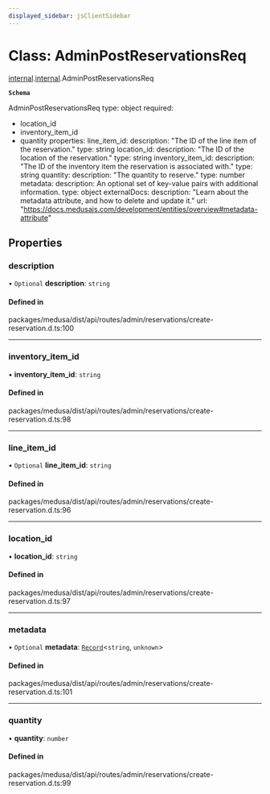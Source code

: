 ```yaml
---
displayed_sidebar: jsClientSidebar
---
```


# Class: AdminPostReservationsReq

[internal](../modules/internal-8.md).[internal](../modules/internal-8.internal.md).AdminPostReservationsReq

**`Schema`**

AdminPostReservationsReq
type: object
required:
  - location_id
  - inventory_item_id
  - quantity
properties:
  line_item_id:
    description: "The ID of the line item of the reservation."
    type: string
  location_id:
    description: "The ID of the location of the reservation."
    type: string
  inventory_item_id:
    description: "The ID of the inventory item the reservation is associated with."
    type: string
  quantity:
    description: "The quantity to reserve."
    type: number
  metadata:
    description: An optional set of key-value pairs with additional information.
    type: object
    externalDocs:
      description: "Learn about the metadata attribute, and how to delete and update it."
      url: "https://docs.medusajs.com/development/entities/overview#metadata-attribute"

## Properties

### description

• `Optional` **description**: `string`

#### Defined in

packages/medusa/dist/api/routes/admin/reservations/create-reservation.d.ts:100

___

### inventory\_item\_id

• **inventory\_item\_id**: `string`

#### Defined in

packages/medusa/dist/api/routes/admin/reservations/create-reservation.d.ts:98

___

### line\_item\_id

• `Optional` **line\_item\_id**: `string`

#### Defined in

packages/medusa/dist/api/routes/admin/reservations/create-reservation.d.ts:96

___

### location\_id

• **location\_id**: `string`

#### Defined in

packages/medusa/dist/api/routes/admin/reservations/create-reservation.d.ts:97

___

### metadata

• `Optional` **metadata**: [`Record`](../modules/internal.md#record)<`string`, `unknown`\>

#### Defined in

packages/medusa/dist/api/routes/admin/reservations/create-reservation.d.ts:101

___

### quantity

• **quantity**: `number`

#### Defined in

packages/medusa/dist/api/routes/admin/reservations/create-reservation.d.ts:99
